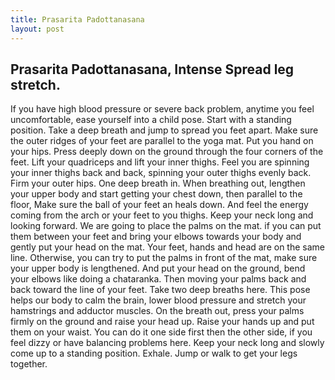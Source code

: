 ```yaml
---
title: Prasarita Padottanasana
layout: post
---
```


## Prasarita Padottanasana, Intense Spread leg stretch. 

If you have high blood pressure or severe back problem, anytime you feel uncomfortable, ease yourself into a child pose.
Start with a standing position. Take a deep breath and jump to spread you feet apart.
Make sure the outer ridges of your feet are parallel to the yoga mat.
Put you hand on your hips.
Press deeply down on the ground through the four corners of the feet. Lift your quadriceps and lift your inner thighs. 
Feel you are spinning your inner thighs back and back, spinning your outer thighs evenly back. Firm your outer hips. 
One deep breath in. When breathing out, lengthen your upper body and start getting your chest down, then parallel to the floor,
Make sure the ball of your feet an heals down. And feel the energy coming from the arch or your feet to you thighs. Keep your neck long and looking forward. 
We are going to place the palms on the mat. if you can put them between your feet and bring your elbows towards your body and gently put your head on the mat. Your feet, hands and head are on the same line. Otherwise, you can try to put the palms in front of the mat, make sure your upper body is lengthened. And put your head on the ground, bend your elbows like doing a chataranka. Then moving your palms back and back toward the line of your feet.
Take two deep breaths here. This pose helps our body to calm the brain, lower blood pressure and stretch your hamstrings and adductor muscles.
On the breath out, press your palms firmly on the ground and raise your head up. Raise your hands up and put them on your waist. You can do it one side first then the other side, if you feel dizzy or have balancing problems here.
Keep your neck long and slowly come up to a standing position. 
Exhale. Jump or walk to get your legs together.
